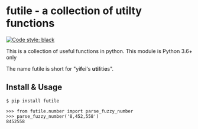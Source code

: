 futile - a collection of utilty functions
======

[![Code style: black](https://img.shields.io/badge/code%20style-black-000000.svg)](https://github.com/ambv/black)

This is a collection of useful functions in python. This module is Python 3.6+ only

The name futile is short for "yi**f**ei's **util**iti**e**s".

Install & Usage
------

    $ pip install futile

    >>> from futile.number import parse_fuzzy_number
    >>> parse_fuzzy_number('8,452,558')
    8452558

